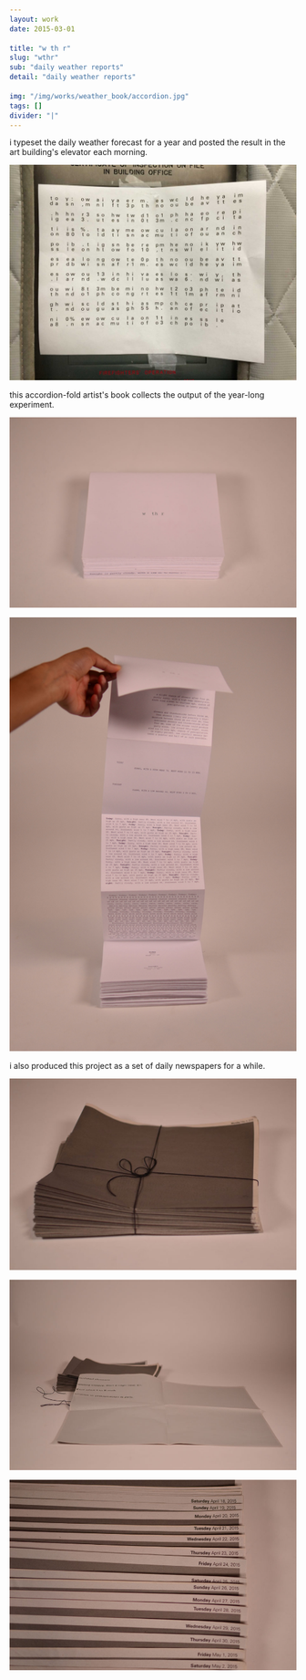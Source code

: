 ```yaml
---
layout: work
date: 2015-03-01

title: "w th r"
slug: "wthr"
sub: "daily weather reports"
detail: "daily weather reports"

img: "/img/works/weather_book/accordion.jpg"
tags: []
divider: "|"
---
```


i typeset the daily weather forecast for a year and posted the result in the art building's elevator each morning.

![weather book](/img/works/weather_book/in-situ.jpg)

this accordion-fold artist's book collects the output of the year-long experiment.

![weather book](/img/works/weather_book/cover.jpg)

![weather book](/img/works/weather_book/unfolding.jpg)

i also produced this project as a set of daily newspapers for a while.

![weather book](/img/works/weather_newspapers/bundle.jpg)

![weather book](/img/works/weather_newspapers/broadsheet.jpg)

![weather book](/img/works/weather_newspapers/dates-detail.jpg)
